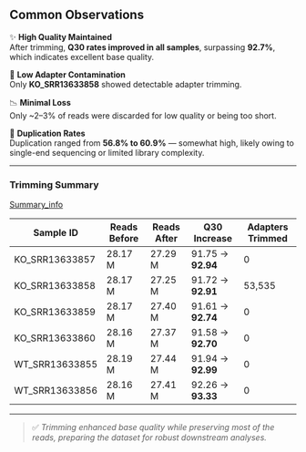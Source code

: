 ##  Common Observations

✨ **High Quality Maintained**  
After trimming, **Q30 rates improved in all samples**, surpassing **92.7%**, which indicates excellent base quality.

🧬 **Low Adapter Contamination**  
Only **KO_SRR13633858** showed detectable adapter trimming.

📉 **Minimal Loss**  
Only ~2–3% of reads were discarded for low quality or being too short.

🔁 **Duplication Rates**  
Duplication ranged from **56.8% to 60.9%** — somewhat high, likely owing to single-end sequencing or limited library complexity.

---

### Trimming Summary

[Summary_info](../../results/trimmed_report/Trim_stats.csv)

| Sample ID       | Reads Before | Reads After | Q30 Increase       | Adapters Trimmed |
|-----------------|--------------|-------------|--------------------|------------------|
| KO_SRR13633857  | 28.17 M      | 27.29 M     | 91.75 → **92.94**  | 0                |
| KO_SRR13633858  | 28.17 M      | 27.25 M     | 91.72 → **92.91**  | 53,535           |
| KO_SRR13633859  | 28.17 M      | 27.40 M     | 91.61 → **92.74**  | 0                |
| KO_SRR13633860  | 28.16 M      | 27.37 M     | 91.58 → **92.70**  | 0                |
| WT_SRR13633855  | 28.19 M      | 27.44 M     | 91.94 → **92.99**  | 0                |
| WT_SRR13633856  | 28.16 M      | 27.41 M     | 92.26 → **93.33**  | 0                |

---

> ✅ *Trimming enhanced base quality while preserving most of the reads, preparing the dataset for robust downstream analyses.*
